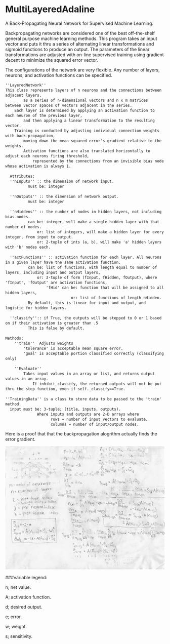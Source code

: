 # MultiLayeredAdaline
A Back-Propagating Neural Network for Supervised Machine Learning.

Backpropagating networks are considered one of the best off-the-shelf general purpose machine learning methods. This program takes an input vector and puts it thru a series of alternating linear transformations and sigmoid functions to produce an output. The parameters of the linear transformations are adjusted with on-line supervised training using gradient decent to minimize the squared error vector.

The configurations of the network are very flexible. Any number of layers, neurons, and activation functions can be specified.

    ''LayeredNetwork''
    This class represents layers of n neurons and the connections between adjacent layers,
            as a series of n-dimensional vectors and n x m matrices between vector spaces of vectors adjacent in the series.
        Each layer is determined by applying an activation function to each neuron of the previous layer,
            and then applying a linear transformation to the resulting vector.
        Training is conducted by adjusting individual connection weights with back-propagation,
            moving down the mean squared error's gradient relative to the weights.
            Activation functions are also translated horizontally to adjust each neurons firing threshold,
                represented by the connections from an invisible bias node whose activation is always 1.
     
      Attributes:
      ''nInputs'' :: the dimension of network input.
              must be: integer

      ''nOutputs'' :: the dimension of network output.
              must be: integer

      ''nHiddens'' :: the number of nodes in hidden layers, not including bias nodes.
              can be: integer, will make a single hidden layer with that number of nodes.
                  or: list of integers, will make a hidden layer for every integer, from input to output.
                  or: 2-tuple of ints (a, b), will make 'a' hidden layers with 'b' nodes each.

      ''actFunctions'' :: activation function for each layer. All neurons in a given layer have the same activation function.
              can be: list of functions, with length equal to number of layers, including input and output layers,
                  or: 3-tuple of form (fInput, fHidden, fOutput), where 'fInput', 'fOutput' are activation functions,
                      'fHid' can be: function that will be assigned to all hidden layers,
                                 or: list of functions of length nHidden.
              By default, this is linear for input and output, and logistic for hidden layers.

      ''classify'':: if True, the outputs will be stepped to 0 or 1 based on if their activation is greater than .5
              This is false by default.
              
    Methods:
        ''train''  Adjusts weights
            'tolerance' is acceptable mean square error.
            'goal' is acceptable portion classified correctly (classifying only)
            
        ''Evaluate''
            Takes input values in an array or list, and returns output values in an array.
                If inhibit_classify, the returned outputs will not be put thru the step function, even if self._classify==True.

    ''TrainingData'' is a class to store data to be passed to the 'train' method.
      input must be: 3-tuple; (title, inputs, outputs).
                  Where inputs and outputs are 2-D arrays where
                        rows = number of input vectors to evaluate,
                        columns = number of input/output nodes.


Here is a proof that that the backpropagation alogrithm actually finds the error gradient.

![alt text](/BackPropagationProof.jpg)

###variable legend:

n; net value.

A; activation function.

d; desired output. 

e; error.

w; weight.

s; sensitivity.

